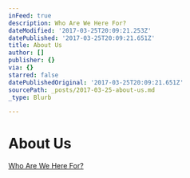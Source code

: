 ```yaml
---
inFeed: true
description: Who Are We Here For?
dateModified: '2017-03-25T20:09:21.253Z'
datePublished: '2017-03-25T20:09:21.651Z'
title: About Us
author: []
publisher: {}
via: {}
starred: false
datePublishedOriginal: '2017-03-25T20:09:21.651Z'
sourcePath: _posts/2017-03-25-about-us.md
_type: Blurb

---
```

# About Us

[Who Are We Here For?][0]

[0]: http://itsamans.world/who-we-are-here-for